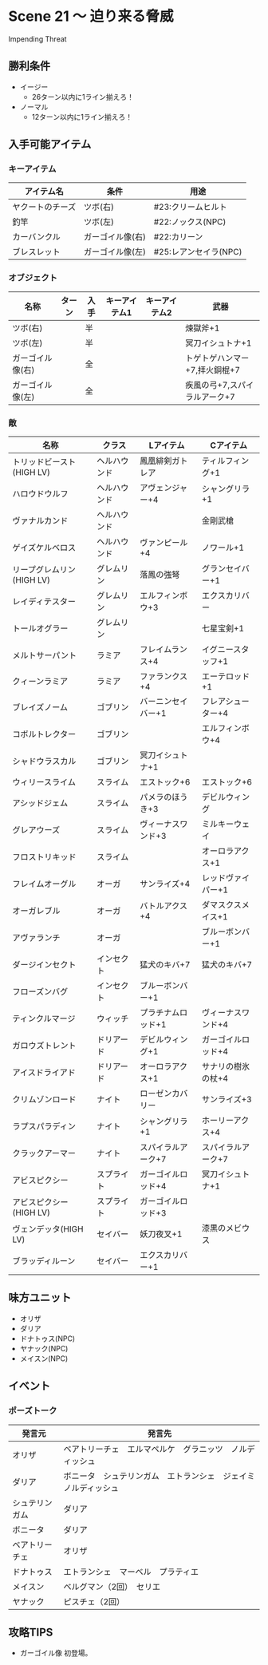 # Scene 21 ～ 迫り来る脅威  

Impending Threat

## 勝利条件 

- イージー
  - 26ターン以内に1ライン揃えろ！
- ノーマル
  - 12ターン以内に1ライン揃えろ！

## 入手可能アイテム 

### キーアイテム

|アイテム名|条件|用途|
|---|---|---|
|ヤクートのチーズ|ツボ(右)|#23:クリームヒルト|
|釣竿|ツボ(左)|#22:ノックス(NPC)|
|カーバンクル|ガーゴイル像(右)|#22:カリーン|
|ブレスレット|ガーゴイル像(左)|#25:レアンセイラ(NPC)|

### オブジェクト

|名称|ターン|入手|キーアイテム1|キーアイテム2|武器|
|---|---|---|---|---|---|
|ツボ(右)||半|||煉獄斧+1|
|ツボ(左)||半|||冥刀イシュトナ+1|
|ガーゴイル像(右)||全|||トゲトゲハンマー+7,拝火銅棍+7|
|ガーゴイル像(左)||全|||疾風の弓+7,スパイラルアーク+7|

### 敵

|名称|クラス|Lアイテム|Cアイテム|
|---|---|---|---|
|トリッドビースト(HIGH LV)|ヘルハウンド|鳳凰緋剣ガトレア|ティルフィング+1|
|ハロウドウルフ|ヘルハウンド|アヴェンジャー+4|シャングリラ+1|
|ヴァナルカンド|ヘルハウンド||金剛武槍|
|ゲイズケルベロス|ヘルハウンド|ヴァンピール+4|ノワール+1|
|リープグレムリン(HIGH LV)|グレムリン|落鳳の強弩|グランセイバー+1|
|レイディテスター|グレムリン|エルフィンボウ+3|エクスカリバー|
|トールオグラー|グレムリン||七星宝剣+1|
|メルトサーパント|ラミア|フレイムランス+4|イグニースタッフ+1|
|クィーンラミア|ラミア|ファランクス+4|エーテロッド+1|
|ブレイズノーム|ゴブリン|バーニンセイバー+1|フレアシューター+4|
|コボルトレクター|ゴブリン||エルフィンボウ+4|
|シャドウラスカル|ゴブリン|冥刀イシュトナ+1||
|ウィリースライム|スライム|エストック+6|エストック+6|
|アシッドジェム|スライム|パメラのほうき+3|デビルウィング|
|グレアウーズ|スライム|ヴィーナスワンド+3|ミルキーウェイ|
|フロストリキッド|スライム||オーロラアクス+1|
|フレイムオーグル|オーガ|サンライズ+4|レッドヴァイパー+1|
|オーガレブル|オーガ|バトルアクス+4|ダマスクスメイス+1|
|アヴァランチ|オーガ||ブルーボンバー+1|
|ダージインセクト|インセクト|猛犬のキバ+7|猛犬のキバ+7|
|フローズンバグ|インセクト|ブルーボンバー+1||
|ティンクルマージ|ウィッチ|プラチナムロッド+1|ヴィーナスワンド+4|
|ガロウズトレント|ドリアード|デビルウィング+1|ガーゴイルロッド+4|
|アイスドライアド|ドリアード|オーロラアクス+1|サナリの樹氷の杖+4|
|クリムゾンロード|ナイト|ローゼンカバリー|サンライズ+3|
|ラプスパラディン|ナイト|シャングリラ+1|ホーリーアクス+4|
|クラックアーマー|ナイト|スパイラルアーク+7|スパイラルアーク+7|
|アビスピクシー|スプライト|ガーゴイルロッド+4|冥刀イシュトナ+1|
|アビスピクシー(HIGH LV)|スプライト|ガーゴイルロッド+3||
|ヴェンデッタ(HIGH LV)|セイバー|妖刀夜叉+1|漆黒のメビウス|
|ブラッディルーン|セイバー|エクスカリバー+1||

## 味方ユニット 

- オリザ
- ダリア
- ドナトゥス(NPC)
- ヤナック(NPC)
- メイスン(NPC)

## イベント 

### ポーズトーク

|発言元|発言先|
|---|---|
|オリザ|ベアトリーチェ　エルマペルケ　グラニッツ　ノルディッシュ|
|ダリア|ボニータ　シュテリンガム　エトランシェ　ジェイミ　ノルディッシュ|
|シュテリンガム|ダリア|
|ボニータ|ダリア|
|ベアトリーチェ|オリザ|
|ドナトゥス|エトランシェ　マーベル　プラティエ|
|メイスン|ベルグマン（2回）　セリエ|
|ヤナック|ピスチェ（2回）|

## 攻略TIPS 

- ガーゴイル像 初登場。

